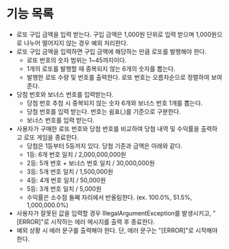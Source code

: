 # 기능 목록
+ 로또 구입 금액을 입력 받는다. 구입 금액은 1,000원 단위로 입력 받으며 1,000원으로 나누어 떨어지지 않는 경우 예외 처리한다.
+ 로또 구입 금액을 입력하면 구입 금액에 해당하는 만큼 로또를 발행해야 한다.
  + 로또 번호의 숫자 범위는 1~45까지이다.
  + 1개의 로또를 발행할 때 중복되지 않는 6개의 숫자를 뽑는다.
  + 발행한 로또 수량 및 번호를 출력한다. 로또 번호는 오름차순으로 정렬하여 보여준다.
+ 당첨 번호와 보너스 번호를 입력받는다.
  + 당첨 번호 추첨 시 중복되지 않는 숫자 6개와 보너스 번호 1개를 뽑는다.
  + 당첨 번호를 입력 받는다. 번호는 쉼표(,)를 기준으로 구분한다.
  + 보너스 번호를 입력 받는다.
+ 사용자가 구매한 로또 번호와 당첨 번호를 비교하여 당첨 내역 및 수익률을 출력하고 로또 게임을 종료한다.
  + 당첨은 1등부터 5등까지 있다. 당첨 기준과 금액은 아래와 같다.
  + 1등: 6개 번호 일치 / 2,000,000,000원
  + 2등: 5개 번호 + 보너스 번호 일치 / 30,000,000원
  + 3등: 5개 번호 일치 / 1,500,000원
  + 4등: 4개 번호 일치 / 50,000원
  + 5등: 3개 번호 일치 / 5,000원
  + 수익률은 소수점 둘째 자리에서 반올림한다. (ex. 100.0%, 51.5%, 1,000,000.0%)
+ 사용자가 잘못된 값을 입력할 경우 IllegalArgumentException를 발생시키고, "[ERROR]"로 시작하는 에러 메시지를 출력 후 종료한다.
+ 예외 상황 시 에러 문구를 출력해야 한다. 단, 에러 문구는 "[ERROR]"로 시작해야 한다.